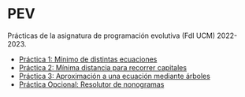 # PEV

Prácticas de la asignatura de programación evolutiva (FdI UCM) 2022-2023.

- [Práctica 1: Mínimo de distintas ecuaciones](./Practicas/G02P1)
- [Práctica 2: Mínima distancia para recorrer capitales](./Practicas/G02P2)
- [Práctica 3: Aproximación a una ecuación mediante árboles](./Practicas/G02P3/)
- [Práctica Opcional: Resolutor de nonogramas](./G02OPT/)

